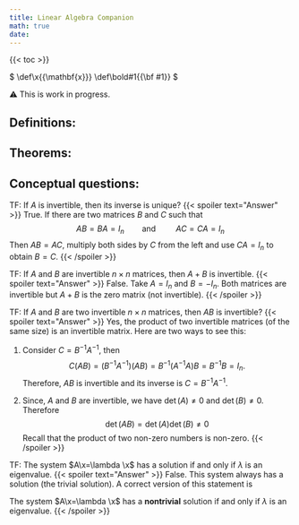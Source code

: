 ```yaml
---
title: Linear Algebra Companion
math: true
date: 
---
```

{{< toc >}}

<!-- \( \def\x{{\mathbf{\x} }} \) -->

$
   \def\x{{\mathbf{x}}}
   \def\bold#1{{\bf #1}}
$

:warning: This is work in progress. 


## Definitions: 


## Theorems:


## Conceptual questions: 



TF: If $A$ is invertible, then its inverse is unique? 
{{< spoiler text="Answer" >}}
True. If there are two matrices $B$ and $C$ such that $$AB=BA=I_n\qquad\text{and }\qquad AC=CA=I_n$$
Then $AB=AC$, multiply both sides by $C$ from the left and use $CA=I_n$ to obtain $B=C$. 
{{< /spoiler >}}

TF: If $A$ and $B$ are invertible $n\times n$ matrices, then $A+B$ is invertible. 
{{< spoiler text="Answer" >}}
False. Take $A=I_n$ and $B=-I_n$. Both matrices are invertible but $A+B$ is the zero matrix (not invertible). 
{{< /spoiler >}}


TF: If $A$ and $B$ are two invertible $n\times n$ matrices, then $AB$ is invertible? 
{{< spoiler text="Answer" >}}
Yes, the product of two invertible matrices (of the same size) is an invertible matrix. 
Here are two ways to see this:  
1) Consider $C=B^{-1}A^{-1}$, then 
$$C(AB)=(B^{-1}A^{-1})(AB)= B^{-1}(A^{-1}A)B=B^{-1}B=I_n.$$
Therefore, $AB$ is invertible and its inverse is $C=B^{-1}A^{-1}$. 

2) Since, $A$ and $B$ are invertible, we have $\det(A)\ne 0$ and $\det(B)\ne 0$. Therefore
$$\det(AB)=\det(A)\det(B)\ne 0$$ 
Recall that the product of two non-zero numbers is non-zero. 
{{< /spoiler >}}

TF: The system $A\x=\lambda \x$ has a solution if and only if $\lambda$ is an eigenvalue.
{{< spoiler text="Answer" >}}
False. This system always has a solution (the trivial solution). A correct version of this statement is

The system $A\x=\lambda \x$ has a **nontrivial** solution if and only if $\lambda$ is an eigenvalue.
{{< /spoiler >}}


